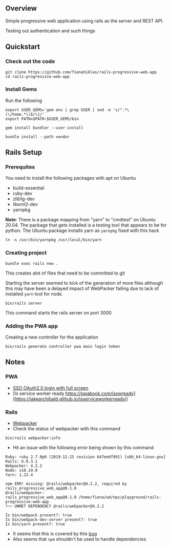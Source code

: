 ## Overview 

Simple progressive web application using rails as the server and 
REST API.

Testing out authentication and such things

## Quickstart

### Check out the code

```
git clone https://github.com/fionahiklas/rails-progressive-web-app
cd rails-progressive-web-app
```

### Install Gems

Run the following

```
export USER_GEMS=`gem env | grep USER | sed -e 's/^.*\(\/home.*\)$/\1/'`
export PATH=$PATH:$USER_GEMS/bin

gem install bundler --user-install

bundle install --path vendor
```





## Rails Setup

### Prerequites 

You need to install the following packages with apt on Ubuntu
 
* build-essential
* ruby-dev
* zlib1g-dev
* libxml2-dev
* yarnpkg
 
__Note__: There is a package mapping from "yarn" to "cmdtest" on Ubuntu 20.04.  The package that gets installed is
a testing tool that appears to be for python.  The Ubuntu package installs yarn as `yarnpkg` fixed with this hack

```
ln -s /usr/bin/yarnpkg /usr/local/bin/yarn
```


### Creating project

```
bundle exec rails new .
```

This creates alot of files that need to be committed to git

Starting the server seemed to kick of the generation of more files although this may have been a delayed impact of
WebPacker failing due to lack of installed `yarn` tool for node.

```
bin/rails server
```

This command starts the rails server on port 3000


### Adding the PWA app

Creating a new controller for the application

```
bin/rails generate controller pwa main login token
```


## Notes

### PWA

* [SSO OAuth2.0 login with full screen](https://medium.com/@jonnykalambay/progressive-web-apps-with-oauth-dont-repeat-my-mistake-16a4063ce113)
* [Is service worker ready https://pwabook.com/isswready](https://jakearchibald.github.io/isserviceworkerready/)

### Rails

* [Webpacker](https://github.com/rails/webpacker)
* Check the status of webpacker with this command

```
bin/rails webpacker:info
```

* Hit an issue with the following error being shown by this command

```
Ruby: ruby 2.7.0p0 (2019-12-25 revision 647ee6f091) [x86_64-linux-gnu]
Rails: 6.0.3.1
Webpacker: 4.2.2
Node: v10.19.0
Yarn: 1.22.4

npm ERR! missing: @rails/webpacker@4.2.2, required by rails_progressive_web_app@0.1.0
@rails/webpacker: 
rails_progressive_web_app@0.1.0 /home/fiona/wd/nps/playground/rails-progressive-web-app
└── UNMET DEPENDENCY @rails/webpacker@4.2.2 

Is bin/webpack present?: true
Is bin/webpack-dev-server present?: true
Is bin/yarn present?: true
```

* It seems that this is covered by this [bug](https://github.com/rails/webpacker/issues/1078)
* Also seems that `npm` shouldn't be used to handle dependencies


 



 


